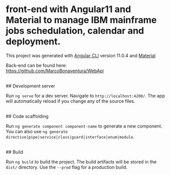 # front-end with Angular11 and Material to manage IBM mainframe jobs schedulation, calendar and deployment.

This project was generated with [Angular CLI](https://github.com/angular/angular-cli) version 11.0.4 and [Material](https://material.angular.io/)

Back-end can be found here: https://github.com/MarcoBonaventura/WebApi


<br>
## Development server

Run `ng serve` for a dev server. Navigate to `http://localhost:4200/`. The app will automatically reload if you change any of the source files.

<br>
## Code scaffolding

Run `ng generate component component-name` to generate a new component. You can also use `ng generate directive|pipe|service|class|guard|interface|enum|module`.

<br>
## Build

Run `ng build` to build the project. The build artifacts will be stored in the `dist/` directory. Use the `--prod` flag for a production build.


